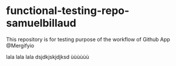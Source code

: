 # functional-testing-repo-samuelbillaud

This repository is for testing purpose of the workflow of Github App @Mergifyio


lala lala lala
dsjdkjskjdjksd
ùùùùùù
